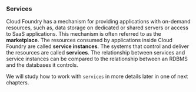 ### Services

Cloud Foundry has a mechanism for providing applications with on-demand resources, such as, 
data storage on dedicated or shared servers or access to SaaS applications. 
This mechanism is often referred to as the **marketplace**. The resources consumed by applications 
inside Cloud Foundry are called **service instances**. The systems that control and deliver 
the resources are called **services**. The relationship between services and service instances can be 
compared to the relationship between an RDBMS and the databases it controls.

We will study how to work with `services` in more details later in one of next chapters.